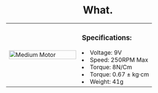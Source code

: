 <div align="center">
  <h1>What.</h1>
</div>

<table>
  <tr>
    <td width="50%" style="text-align: left;">
      <img src="" alt="Medium Motor" width="100%">
    </td>
    <td width="50%" style="text-align: left; vertical-align: top;">
      <h3>Specifications:</h3>
      <li>Voltage: 9V</li>
      <li>Speed: 250RPM Max</li>
      <li>Torque: 8N/Cm</li>
      <li>Torque: 0.67 ± kg·cm</li>
      <li>Weight: 41g</li>
      </li>
    </td>
  </tr>
</table>
